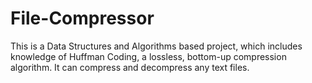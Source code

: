 # File-Compressor
This is a Data Structures and Algorithms based project, which includes knowledge of Huffman Coding, a lossless, bottom-up compression algorithm. It can compress and decompress any text files.
